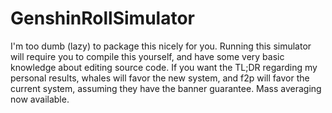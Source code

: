 # GenshinRollSimulator
I'm too dumb (lazy) to package this nicely for you. Running this simulator will require you to compile this yourself, and have some very basic knowledge about editing source code.
If you want the TL;DR regarding my personal results, whales will favor the new system, and f2p will favor the current system, assuming they have the banner guarantee.
Mass averaging now available.
